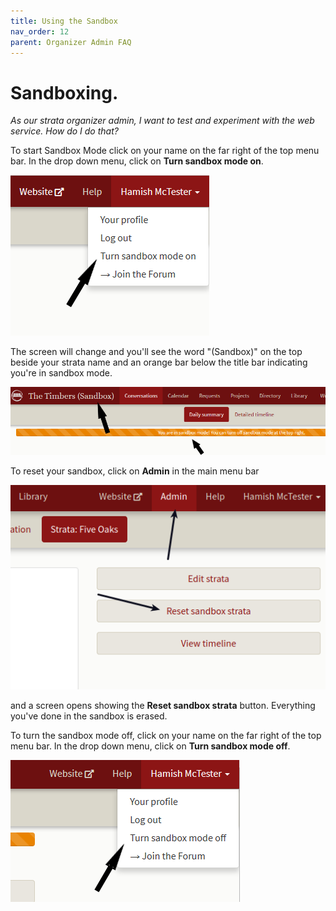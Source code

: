 ```yaml
---
title: Using the Sandbox
nav_order: 12
parent: Organizer Admin FAQ
---
```


# Sandboxing.

*As our strata organizer admin, I want to test and experiment with the web service.  How do I do that?*

To start Sandbox Mode click on your name on the far right of the top menu bar.   In the drop down menu, click on **Turn sandbox mode on**.  

![turn on](sandbox/sandboxon.png)

The screen will change and you'll see the word "(Sandbox)" on the top beside your strata name and an orange bar below the title bar indicating you're in sandbox mode.

![step 2](sandbox/sandbox2.png)

To reset your sandbox, click on **Admin** in the main menu bar 

![reset](sandbox/sandboxreset.png)

and a screen opens showing the **Reset sandbox strata** button.  Everything you've done in the sandbox is erased.

To turn the sandbox mode off, click on your name on the far right of the top menu bar.  In the drop down menu, click on **Turn sandbox mode off**.

![turn off](sandbox/sandboxoff.png)





